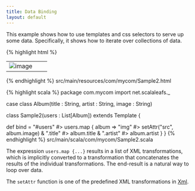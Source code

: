 ```yaml
---
title: Data Binding
layout: default
---
```


This example shows how to use templates and css selectors to serve up some data. Specifically, it shows how to iterate over collections of data.

{% highlight html %}
<html>
  <table id="albums">
    <tr>
      <td><img alt="image"/></td>
      <td><span class="title"/></td>
      <td><span class="artist"/></td>
    </tr>
  </table>
</html>
{% endhighlight %}
<label>src/main/resources/com/mycom/Sample2.html</label>

{% highlight scala %}
package com.mycom
import net.scalaleafs._

case class Album(title : String, artist : String, image : String)

class Sample2(users : List[Album]) extends Template {

  def bind = 
    "#users" #> users.map { album =>
      "img" #> setAttr("src", album.image) &
      ".title" #> album.title &
      ".artist" #> album.artist 
    } 
}
{% endhighlight %}
<label>src/main/scala/com/mycom/Sample2.scala</label>

The expression `users.map {...}` results in a list of XML transformations, which is
implicitly converted to a transformation that concatenates the results of the individual transformations. The end-result is a natural way to loop over data.

The `setAttr` function is one of the predefined XML transformations in [Xml](http://scalaleafs.net/api/index.html#net.scalaleafs.Xml$).

